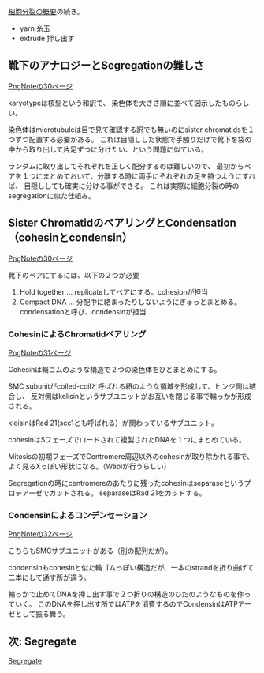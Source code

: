[細胞分裂の概要](%E7%B4%B0%E8%83%9E%E5%88%86%E8%A3%82%E3%81%AE%E6%A6%82%E8%A6%81)の続き。

- yarn 糸玉
- extrude 押し出す


## 靴下のアナロジーとSegregationの難しさ

[PngNoteの30ページ](https://karino2.github.io/ImageGallery/CellBiology706x2.html#lg=1&slide=29)

karyotypeは核型という和訳で、
染色体を大きさ順に並べて図示したものらしい。

染色体はmicrotubuleは目で見て確認する訳でも無いのにsister chromatidsを１つずつ配置する必要がある。
これは目隠しした状態で手触りだけで靴下を袋の中から取り出して片足ずつに分けたい、という問題に似ている。

ランダムに取り出してそれぞれを正しく配分するのは難しいので、
最初からペアを１つにまとめておいて、分離する時に両手にそれぞれの足を持つようにすれば、
目隠ししても確実に分ける事ができる。
これは実際に細胞分裂の時のsegregationに似た仕組み。

## Sister ChromatidのペアリングとCondensation（cohesinとcondensin）

[PngNoteの30ページ](https://karino2.github.io/ImageGallery/CellBiology706x2.html#lg=1&slide=29)

靴下のペアにするには、以下の２つが必要

1. Hold together ... replicateしてペアにする。cohesionが担当
2. Compact DNA ... 分配中に絡まったりしないようにぎゅっとまとめる。condensationと呼び、condensinが担当

### CohesinによるChromatidペアリング

[PngNoteの31ページ](https://karino2.github.io/ImageGallery/CellBiology706x2.html#lg=1&slide=30)

Cohesinは輪ゴムのような構造で２つの染色体をひとまとめにする。

SMC subunitがcoiled-coilと呼ばれる紐のような領域を形成して、ヒンジ側は結合し、
反対側はkelisinというサブユニットがお互いを閉じる事で輪っかが形成される。

kleisinはRad 21(scc1とも呼ばれる）が関わっているサブユニット。

cohesinはSフェーズでロードされて複製されたDNAを１つにまとめている。

Mitosisの初期フェーズでCentromere周辺以外のcohesinが取り除かれる事で、よく見るXっぽい形状になる。（Waplが行うらしい）

Segregationの時にcentromereのあたりに残ったcohesinはseparaseというプロテアーゼでカットされる。
separaseはRad 21をカットする。

### Condensinによるコンデンセーション

[PngNoteの32ページ](https://karino2.github.io/ImageGallery/CellBiology706x2.html#lg=1&slide=31)

こちらもSMCサブユニットがある（別の配列だが）。

condensinもcohesinと似た輪ゴムっぽい構造だが、一本のstrandを折り曲げて二本にして通す所が違う。

輪っかで止めてDNAを押し出す事で２つ折りの構造のひだのようなものを作っていく。
このDNAを押し出す所ではATPを消費するのでCondensinはATPアーゼとして振る舞う。

## 次: Segregate

[Segregate](Segregate)